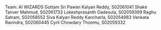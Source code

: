 Team: AI WIZARDS
Gottam Sri Pawan Kalyan Reddy, S02061041
Shake Tanver Mahmud, S02061733
Lokeshprasanth Gadesula, S02059399
Raghu Satram, S02058552
Siva Kalyan Reddy Kancharla, S02054983
Venkata Ravindra, S02060445
Cyril Chowdary Thoomu, S02059332